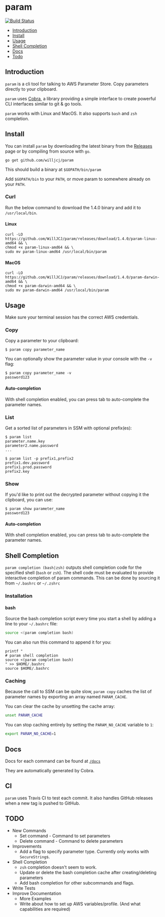 # param

[![Build Status](https://travis-ci.com/WillJCJ/param.svg?branch=master)](https://travis-ci.com/WillJCJ/param)

- [Introduction](#introduction)
- [Install](#install)
- [Usage](#usage)
- [Shell Completion](#shell-completion)
- [Docs](#docs)
- [Todo](#todo)

## Introduction

`param` is a cli tool for talking to AWS Parameter Store. Copy parameters
directly to your clipboard.

`param` uses [Cobra](https://github.com/spf13/cobra), a library providing a
simple interface to create powerful CLI interfaces similar to git & go tools.

`param` works with Linux and MacOS.
It also supports `bash` and `zsh` completion.

## Install

You can install `param` by downloading the latest binary from the
[Releases](https://github.com/WillJCJ/param/releases) page or by compiling
from source with `go`.

```console
go get github.com/willjcj/param
```

This should build a binary at `$GOPATH/bin/param`

Add `$GOPATH/bin` to your `PATH`, or move param to somewhere
already on your `PATH`.

### Curl

Run the below command to download the 1.4.0 binary and add it to
`/usr/local/bin`.

#### Linux

```console
curl -LO https://github.com/WillJCJ/param/releases/download/1.4.0/param-linux-amd64 && \
chmod +x param-linux-amd64 && \
sudo mv param-linux-amd64 /usr/local/bin/param
```

#### MacOS

```console
curl -LO https://github.com/WillJCJ/param/releases/download/1.4.0/param-darwin-amd64 && \
chmod +x param-darwin-amd64 && \
sudo mv param-darwin-amd64 /usr/local/bin/param
```

## Usage

Make sure your terminal session has the correct AWS credentials.

### Copy

Copy a parameter to your clipboard:

```console
$ param copy parameter_name
```

You can optionally show the parameter value in your console with the `-v` flag:

```console
$ param copy parameter_name -v
password123
```

#### Auto-completion

With shell completion enabled, you can press tab to auto-complete the parameter
names.

### List

Get a sorted list of parameters in SSM with optional prefix(es):

```console
$ param list
parameter.name.key
parameter2.name.password
...
```

```console
$ param list -p prefix1,prefix2
prefix1.dev.password
prefix1.prod.password
prefix2.key
```

### Show

If you'd like to print out the decrypted parameter without copying it the
clipboard, you can use:

```console
$ param show parameter_name
password123
```

#### Auto-completion

With shell completion enabled, you can press tab to auto-complete the parameter
names.

## Shell Completion

`param completion (bash|zsh)` outputs shell completion code for the specified
shell (`bash` or `zsh`).
The shell code must be evaluated to provide interactive completion of
param commands.
This can be done by sourcing it from `~/.bashrc` or `~/.zshrc`

### Installation

#### bash

Source the bash completion script every time you start a shell
by adding a line to your `~/.bashrc` file:

```bash
source <(param completion bash)
```

You can also run this command to append it for you:

```console
printf "
# param shell completion
source <(param completion bash)
" >> $HOME/.bashrc
source $HOME/.bashrc
```

### Caching

Because the call to SSM can be quite slow, `param copy` caches the list of
parameter names by exporting an array named `PARAM_CACHE`.

You can clear the cache by unsetting the cache array:
```bash
unset PARAM_CACHE
```

You can stop caching entirely by setting the `PARAM_NO_CACHE` variable to `1`:

```bash
export PARAM_NO_CACHE=1
```

## Docs

Docs for each command can be found at [`/docs`](docs/param.md)

They are automatically generated by Cobra.

## CI

`param` uses Travis CI to test each commit. It also handles GitHub releases when
a new tag is pushed to GitHub.

## TODO

- New Commands
	- Set command - Command to set parameters
	- Delete command - Command to delete parameters
- Improvements
	- Add a flag to specify parameter type.
	Currently only works with `SecureString`s.
- Shell Completion
	- `zsh` completion doesn't seem to work.
	- Update or delete the bash completion cache after creating/deleting
	parameters
	- Add bash completion for other subcommands and flags.
- Write Tests
- Improve Documentation
	- More Examples
	- Write about how to set up AWS variables/profile.
	(And what capabilities are required)

